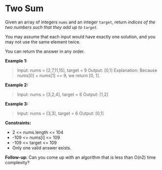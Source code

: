 # Two Sum

Given an array of integers `nums` and an integer `target`, return _indices of the two numbers such that they add up to `target`._

You may assume that each input would have exactly one solution, and you may not use the same element twice.

You can return the answer in any order.

**Example 1:**

> Input: nums = [2,7,11,15], target = 9
> Output: [0,1]
> Explanation: Because nums[0] + nums[1] == 9, we return [0, 1].

**Example 2:**

> Input: nums = [3,2,4], target = 6
> Output: [1,2]

**Example 3:**

> Input: nums = [3,3], target = 6
> Output: [0,1]

**Constraints:**

- 2 <= nums.length <= 104
- -109 <= nums[i] <= 109
- -109 <= target <= 109
- Only one valid answer exists.

**Follow-up:** Can you come up with an algorithm that is less than O(n2) time complexity?

